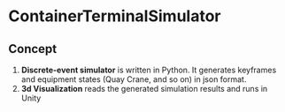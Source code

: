 # ContainerTerminalSimulator
 
## Concept
1. **Discrete-event simulator** is written in Python. It generates keyframes and equipment states (Quay Crane, and so on) in json format.
1. **3d Visualization** reads the generated simulation results and runs in Unity